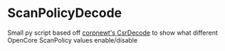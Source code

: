 # ScanPolicyDecode
Small py script based off [corpnewt's CsrDecode](https://github.com/corpnewt/CsrDecode) to show what different OpenCore ScanPolicy values enable/disable
